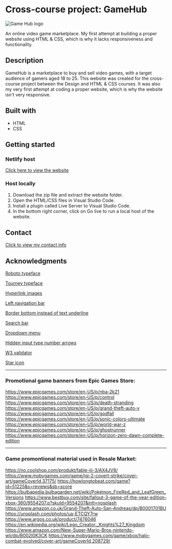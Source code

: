 # Cross-course project: GameHub

![Game Hub logo](https://i.imgur.com/BGWWst2.png)

An online video game marketplace. My first attempt at building a proper website using HTML & CSS, which is why it lacks responsiveness and functionality.

## Description

GameHub is a marketplace to buy and sell video games, with a target audience of gamers aged 18 to 25. This website was created for the cross-course project between the Design and HTML & CSS courses. It was also my very first attempt at coding a proper website, which is why the website isn't very responsive. 

## Built with

* HTML
* CSS

## Getting started

### Netlify host

[Click here to view the website](https://game-hub-project.netlify.app)

### Host locally

1. Download the zip file and extract the website folder. 
1. Open the HTML/CSS files in Visual Studio Code.
1. Install a plugin called Live Server to Visual Studio Code.
1. In the bottom right corner, click on Go live to run a local host of the website.

## Contact

[Click to view my contact info](https://oystein-rostvik-portfolio.netlify.app/pages/socials.html)

## Acknowledgments

[Roboto typeface](https://fonts.google.com/specimen/Roboto)

[Tourney typeface](https://fonts.google.com/specimen/Tourney)

[Hyperlink images](https://www.youtube.com/watch?v=OZ-2vlCjAFE)

[Left navigation bar](https://www.youtube.com/watch?v=2K9aNCS8iAI)

[Border bottom instead of text underline](https://stackoverflow.com/questions/43085144/how-to-change-width-of-underline-in-css)

[Search bar](https://www.w3schools.com/howto/howto_css_searchbar.asp)

[Dropdown menu](https://www.w3schools.com/howto/howto_css_dropdown.asp) 

[Hidden input type number arrows](https://www.w3schools.com/howto/howto_css_hide_arrow_number.asp)

[W3 validator](https://validator.w3.org)

[Star icon](https://fonts.google.com/icons?selected=Material%20Icons%3Agrade%3A)

---

### Promotional game banners from Epic Games Store: 
https://www.epicgames.com/store/en-US/p/nba-2k21
https://www.epicgames.com/store/en-US/p/control
https://www.epicgames.com/store/en-US/p/death-stranding
https://www.epicgames.com/store/en-US/p/grand-theft-auto-v
https://www.epicgames.com/store/en-US/p/godfall
https://www.epicgames.com/store/en-US/p/sonic-colors-ultimate
https://www.epicgames.com/store/en-US/p/world-war-z
https://www.epicgames.com/store/en-US/p/ghostrunner
https://www.epicgames.com/store/en-US/p/horizon-zero-dawn-complete-edition

---

### Game promontional material used in Resale Market:
https://no.coolshop.com/produkt/fable-iii-3/AX4JV8/
https://www.mobygames.com/game/igi-2-covert-strike/cover-art/gameCoverId,37175/
https://howlongtobeat.com/game?id=51225&s=reviews&sb=score
https://bulbapedia.bulbagarden.net/wiki/Pokémon_FireRed_and_LeafGreen_Versions
https://www.bestbuy.com/site/fallout-3-game-of-the-year-edition-xbox-360/9554207.p?skuId=9554207&intl=nosplash
https://www.amazon.co.uk/Grand-Theft-Auto-San-Andreas/dp/B0001701BU
https://unsplash.com/photos/ua-ETCQY7rw
https://www.argos.co.uk/product/7476046
https://en.wikipedia.org/wiki/Lego_Creator:_Knights%27_Kingdom
https://www.amazon.com/New-Super-Mario-Bros-nintendo-wii/dp/B002I0K3CK
https://www.mobygames.com/game/xbox/halo-combat-evolved/cover-art/gameCoverId,208729/